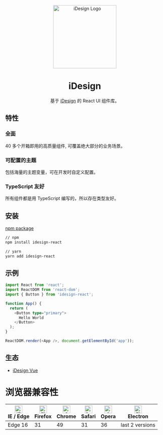 <div align="center">
  <a href="https://idesign-react.vercel.app/" target="_blank">
    <img alt="iDesign Logo" width="200" src="https://avatars.githubusercontent.com/u/64576149?s=200&v=4"/>
  </a>
</div>

<div align="center">
  <h1>iDesign</h1>
</div>

<div align="center">

基于 [iDesign](https://idesign-react.vercel.app/) 的 React UI 组件库。

</div>

## 特性

### 全面

40 多个开箱即用的高质量组件, 可覆盖绝大部分的业务场景。

### 可配置的主题

包括海量的主题变量，可在开发时自定义配置。

### TypeScript 友好

所有组件都是用 TypeScript 编写的，所以存在类型友好。

## 安装

[npm package](https://www.npmjs.com/package/@arco-design/web-react)

```bash
// npm
npm install idesign-react

// yarn
yarn add idesign-react
```

## 示例

```typescript
import React from 'react';
import ReactDOM from 'react-dom';
import { Button } from 'idesign-react';

function App() {
  return (
    <Button type="primary">
      Hello World
    </Button>
  );
}

ReactDOM.render(<App />, document.getElementById('app'));
```

## 生态

- [iDesign Vue](https://idesign-vue.vercel.app/)

# 浏览器兼容性

| [<img src="https://p1-arco.byteimg.com/tos-cn-i-uwbnlip3yd/08095282566ac4e0fd98f89aed934b65.png~tplv-uwbnlip3yd-png.png" alt="IE / Edge" width="24px" height="24px" />](http://godban.github.io/browsers-support-badges/)<br/>IE / Edge | [<img src="https://p1-arco.byteimg.com/tos-cn-i-uwbnlip3yd/40ad73571879dd8d9fd3fd524e0e45a4.png~tplv-uwbnlip3yd-png.png" alt="Firefox" width="24px" height="24px" />](http://godban.github.io/browsers-support-badges/)<br/>Firefox | [<img src="https://p1-arco.byteimg.com/tos-cn-i-uwbnlip3yd/4f59d35f6d6837b042c8badd95871b1d.png~tplv-uwbnlip3yd-png.png" alt="Chrome" width="24px" height="24px" />](http://godban.github.io/browsers-support-badges/)<br/>Chrome | [<img src="https://p1-arco.byteimg.com/tos-cn-i-uwbnlip3yd/eee2667f837a9c2ed531805850bf43ec.png~tplv-uwbnlip3yd-png.png" alt="Safari" width="24px" height="24px" />](http://godban.github.io/browsers-support-badges/)<br/>Safari | [<img src="https://p1-arco.byteimg.com/tos-cn-i-uwbnlip3yd/3240334d3967dd263c8f4cdd2d93c525.png~tplv-uwbnlip3yd-png.png" alt="Opera" width="24px" height="24px" />](http://godban.github.io/browsers-support-badges/)<br/>Opera | [<img src="https://p1-arco.byteimg.com/tos-cn-i-uwbnlip3yd/f2454685df95a1a557a61861c5bec256.png~tplv-uwbnlip3yd-png.png" alt="Electron" width="24px" height="24px" />](http://godban.github.io/browsers-support-badges/)<br/>Electron |
| --------- | --------- | --------- | --------- | --------- | --------- |
| Edge 16| 31| 49 | 31 | 36 | last 2 versions |
